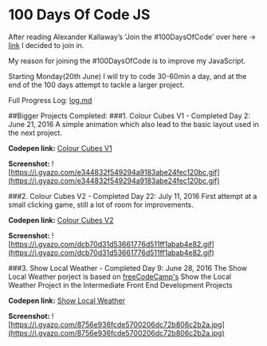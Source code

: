 # 100 Days Of Code JS

After reading Alexander Kallaway’s 'Join the #100DaysOfCode' over here -> [link](https://github.com/Kallaway/javascript-koans) I decided to join in.

My reason for joining the #100DaysOfCode is to improve my JavaScript. 

Starting Monday(20th June) I will try to code 30-60min a day, and at the end of the 100 days attempt to tackle a larger project.

Full Progress Log: [log.md](log.md)

##Bigger Projects Completed:
###1. Colour Cubes V1 - Completed Day 2: June 21, 2016
A simple animation which also lead to the basic layout used in the next project.

**Codepen link:** [Colour Cubes V1](http://codepen.io/Lantare/full/gMLagz/)

**Screenshot:** ![https://i.gyazo.com/e344832f549294a9183abe24fec120bc.gif](https://i.gyazo.com/e344832f549294a9183abe24fec120bc.gif)



###2. Colour Cubes V2 - Completed Day 22: July 11, 2016
First attempt at a small clicking game, still a lot of room for improvements.

**Codepen link:** [Colour Cubes V2](http://codepen.io/LantareCode/full/ezvyvJ/)

**Screenshot:** ![https://i.gyazo.com/dcb70d31d53661776d511ff1abab4e82.gif](https://i.gyazo.com/dcb70d31d53661776d511ff1abab4e82.gif)



###3. Show Local Weather  - Completed Day 9: June 28, 2016
The Show Local Weather porject is based on [freeCodeCamp's](https://www.freecodecamp.com/challenges/show-the-local-weather) Show the Local Weather Project in the Intermediate Front End Development Projects

**Codepen link:** [Show Local Weather](http://codepen.io/LantareCode/full/LkzrwG/)

**Screenshot:** ![https://i.gyazo.com/8756e936fcde5700206dc72b806c2b2a.jpg](https://i.gyazo.com/8756e936fcde5700206dc72b806c2b2a.jpg)
